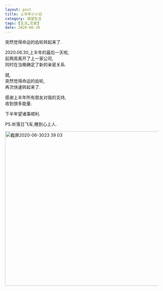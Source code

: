 ```yaml
---
layout: post
title: 上半年小小记
category: 渴望生活
tags: [生活,恋爱]
date: 2020-06-30
---
```


突然觉得命运的齿轮转起来了.

2020.06.30,上半年的最后一天啦,    
前两周离开了上一家公司,    
同时在当晚确定了新的亲密关系.    

就,    
突然觉得命运的齿轮,    
再次快速转起来了.    

感谢上半年所有朋友对我的支持,    
收到很多能量.    

下半年望诸事顺利.    

PS.听落日飞车,睡到心上人.

<img width="508" alt="截屏2020-06-3023 39 03" src="https://user-images.githubusercontent.com/20737239/86146827-455e0980-bb2b-11ea-8e9d-3a84463b81a2.png">



